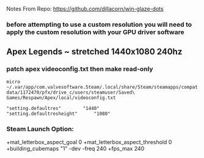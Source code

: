 Notes From Repo: https://github.com/dillacorn/win-glaze-dots

### before attempting to use a custom resolution you will need to apply the custom resolution with your GPU driver software

## Apex Legends ~ stretched 1440x1080 240hz
### patch apex videoconfig.txt then make read-only

`micro ~/.var/app/com.valvesoftware.Steam/.local/share/Steam/steamapps/compatdata/1172470/pfx/drive_c/users/steamuser/Saved\ Games/Respawn/Apex/local/videoconfig.txt`

	"setting.defaultres"		"1440"
	"setting.defaultresheight"		"1080"

### Steam Launch Option:
+mat_letterbox_aspect_goal 0 +mat_letterbox_aspect_threshold 0 +building_cubemaps "1" -dev -freq 240 +fps_max 240